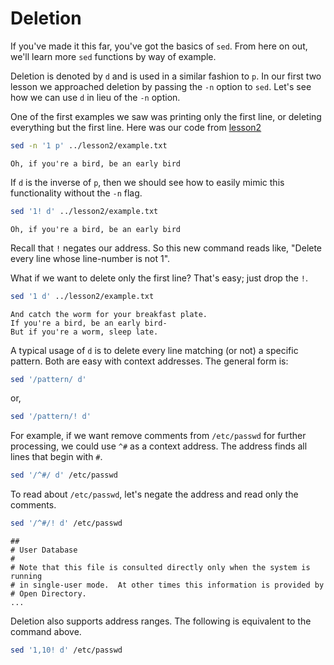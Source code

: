 # Deletion

If you've made it this far, you've got the basics of `sed`.  From here
on out, we'll learn more `sed` functions by way of example.

Deletion is denoted by `d` and is used in a similar fashion to `p`. In
our first two lesson we approached deletion by passing the `-n` option
to `sed`. Let's see how we can use `d` in lieu of the `-n` option.

One of the first examples we saw was printing only the first line, or
deleting everything but the first line. Here was our code from
[lesson2](https://github.com/josefalcon/learning-sed/tree/master/lesson2)

```sh
sed -n '1 p' ../lesson2/example.txt
```
```
Oh, if you're a bird, be an early bird
```

If `d` is the inverse of `p`, then we should see how to easily mimic
this functionality without the `-n` flag.

```sh
sed '1! d' ../lesson2/example.txt
```
```
Oh, if you're a bird, be an early bird
```

Recall that `!` negates our address. So this new command reads like,
"Delete every line whose line-number is not 1".

What if we want to delete only the first line? That's easy; just drop
the `!`.

```sh
sed '1 d' ../lesson2/example.txt
```
```
And catch the worm for your breakfast plate.
If you're a bird, be an early bird-
But if you're a worm, sleep late.
```

A typical usage of `d` is to delete every line matching (or not) a
specific pattern. Both are easy with context addresses. The general
form is:

```sh
sed '/pattern/ d'
```

or,

```sh
sed '/pattern/! d'
```

For example, if we want remove comments from `/etc/passwd` for 
further processing, we could use `^#` as a context address. The
address finds all lines that begin with `#`.

```sh
sed '/^#/ d' /etc/passwd
```

To read about `/etc/passwd`, let's negate the address and read
only the comments.

```sh
sed '/^#/! d' /etc/passwd
```
```
##
# User Database
#
# Note that this file is consulted directly only when the system is running
# in single-user mode.  At other times this information is provided by
# Open Directory.
...
```

Deletion also supports address ranges. The following is equivalent to
the command above.

```sh
sed '1,10! d' /etc/passwd
```